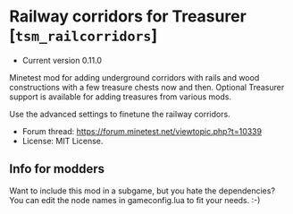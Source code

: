 # Railway corridors for Treasurer [`tsm_railcorridors`]

* Current version 0.11.0

Minetest mod for adding underground corridors with rails and wood constructions with
a few treasure chests now and then. Optional Treasurer support is available for adding
treasures from various mods.

Use the advanced settings to finetune the railway corridors.

* Forum thread: https://forum.minetest.net/viewtopic.php?t=10339
* License: MIT License.

## Info for modders
Want to include this mod in a subgame, but you hate the dependencies?
You can edit the node names in gameconfig.lua to fit your needs. :-)
